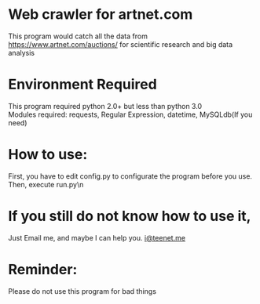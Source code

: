 # Web crawler for artnet.com
This program would catch all the data from https://www.artnet.com/auctions/ for scientific research and big data analysis<br>

# Environment Required
This program required python 2.0+ but less than python 3.0<br>
Modules required: requests, Regular Expression, datetime, MySQLdb(If you need)<br>

# How to use: 
First, you have to edit config.py to configurate the program before you use. <br>
Then, execute run.py\n

# If you still do not know how to use it, 
Just Email me, and maybe I can help you. i@teenet.me<br>

# Reminder: 
Please do not use this program for bad things<br>

